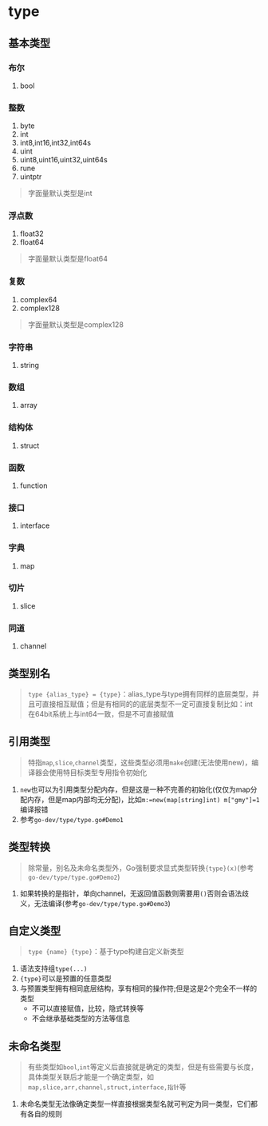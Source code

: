 # type

## 基本类型
>
### 布尔
1. bool
### 整数
1. byte
1. int
1. int8,int16,int32,int64s
1. uint
1. uint8,uint16,uint32,uint64s
1. rune
1. uintptr
>字面量默认类型是int
### 浮点数
1. float32
1. float64
>字面量默认类型是float64
### 复数
1. complex64
1. complex128
>字面量默认类型是complex128
### 字符串
1. string
### 数组
1. array
### 结构体
1. struct
### 函数
1. function
### 接口
1. interface
### 字典
1. map
### 切片
1. slice
### 同道
1. channel

## 类型别名
> `type {alias_type} = {type}`：alias_type与type拥有同样的底层类型，并且可直接相互赋值；但是有相同的的底层类型不一定可直接复制比如：int在64bit系统上与int64一致，但是不可直接赋值

## 引用类型
>特指`map`,`slice`,`channel`类型，这些类型必须用`make`创建(无法使用new)，编译器会使用特目标类型专用指令初始化
1. `new`也可以为引用类型分配内存，但是这是一种不完善的初始化(仅仅为map分配内存，但是map内部均无分配)，比如`m:=new(map[string]int) m["gmy"]=1`编译报错
1. 参考`go-dev/type/type.go#Demo1`

## 类型转换
>除常量，别名及未命名类型外，Go强制要求显式类型转换`{type}(x)`(参考`go-dev/type/type.go#Demo2`)
1. 如果转换的是指针，单向channel，无返回值函数则需要用`()`否则会语法歧义，无法编译(参考`go-dev/type/type.go#Demo3`)

## 自定义类型
>`type {name} {type}`：基于type构建自定义新类型
1. 语法支持组`type(...)`
1. `{type}`可以是预置的任意类型
1. 与预置类型拥有相同底层结构，享有相同的操作符;但是这是2个完全不一样的类型
    * 不可以直接赋值，比较，隐式转换等
    * 不会继承基础类型的方法等信息
 
 ## 未命名类型
 >有些类型如`bool`,`int`等定义后直接就是确定的类型，但是有些需要与长度，具体类型关联后才能是一个确定类型，如`map,slice,arr,channel,struct,interface,指针`等
 1. 未命名类型无法像确定类型一样直接根据类型名就可判定为同一类型，它们都有各自的规则
 